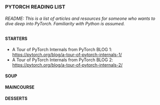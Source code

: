 ### PYTORCH READING LIST
###### README: This is a list of articles and resources for someone who wants to dive deep into PyTorch. Familiarity with Python is assumed.


#### STARTERS
* A Tour of PyTorch Internals from PyTorch BLOG 1: https://pytorch.org/blog/a-tour-of-pytorch-internals-1/ 
* A Tour of PyTorch Internals from PyTorch BLOG 2: https://pytorch.org/blog/a-tour-of-pytorch-internals-2/ 
#### SOUP
#### MAINCOURSE
#### DESSERTS
